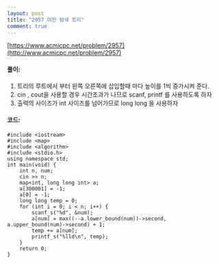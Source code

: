 ```yaml
---
layout: post
title: "2957 이진 탐색 트리"
comment: true
---
```

[https://www.acmicpc.net/problem/2957](http://www.acmicpc.net/problem/2957)

#### **풀이:**
1. 트리의 루트에서 부터 왼쪽 오른쪽에 삽입할때 마다 높이를 1씩 증가시켜 준다.
2. cin , cout을 사용할 경우 시간초과가 나므로 scanf, printf 를 사용하도록 하자
3. 출력의 사이즈가 int 사이즈를 넘어가므로 long long 을 사용하자

#### **코드:**

```
#include <iostream>
#include <map>
#include <algorithm>
#include <stdio.h>
using namespace std;
int main(void) {
	int n, num;
	cin >> n;
	map<int, long long int> a;
	a[300001] = -1;
	a[0] = -1;
	long long temp = 0;
	for (int i = 0; i < n; i++) {
		scanf_s("%d", &num);
		a[num] = max((--a.lower_bound(num))->second, a.upper_bound(num)->second) + 1;
		temp += a[num];
		printf_s("%lld\n", temp);
	}
	return 0;
}
```

